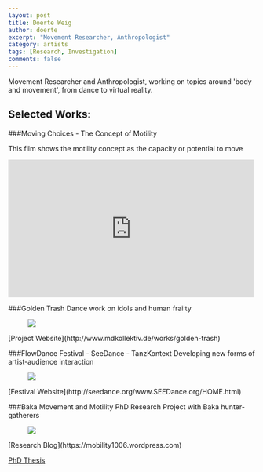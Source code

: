 ```yaml
---
layout: post
title: Doerte Weig
author: doerte
excerpt: "Movement Researcher, Anthropologist"
category: artists
tags: [Research, Investigation]
comments: false
---
```


Movement Researcher and Anthropologist, working on topics around 'body and movement', from dance to virtual reality.

## Selected Works: 

###Moving Choices - The Concept of Motility 

This film shows the motility concept as  the capacity or potential to move

<iframe src="https://player.vimeo.com/video/77382214" width="500" height="281" frameborder="0" webkitallowfullscreen mozallowfullscreen allowfullscreen></iframe>




###Golden Trash
Dance work on idols and human frailty

<figure class="third">
	<img src="http://www.mdkollektiv.de/wp-content/uploads/2012/10/22-450x674.jpg">
</figure>
[Project Website](http://www.mdkollektiv.de/works/golden-trash)

###FlowDance Festival - SeeDance - TanzKontext
Developing new forms of artist-audience interaction 

<figure class="third">
 <img src="http://seedance.org/www.SEEDance.org/HOME_files/Stadtrevue%20Anzeige%20Flow%20Dance%203.jpg">
</figure>
[Festival Website](http://seedance.org/www.SEEDance.org/HOME.html)


###Baka Movement and Motility
PhD Research Project with Baka hunter-gatherers

<figure class="third">
 <img src="https://mobility1006.files.wordpress.com/2011/07/img_2145.jpg">
</figure>
[Research Blog](https://mobility1006.wordpress.com)


[PhD Thesis](http://kups.ub.uni-koeln.de/5238)

